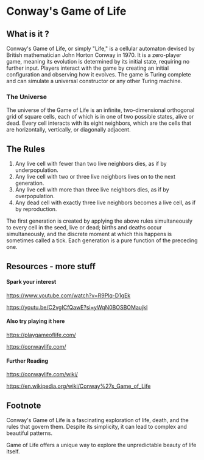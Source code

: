 # Conway's Game of Life
## What is it ?

Conway's Game of Life, or simply "Life," is a cellular automaton devised by British mathematician John Horton Conway in 1970. It is a zero-player game, meaning its evolution is determined by its initial state, requiring no further input. Players interact with the game by creating an initial configuration and observing how it evolves. The game is Turing complete and can simulate a universal constructor or any other Turing machine.

### The Universe

The universe of the Game of Life is an infinite, two-dimensional orthogonal grid of square cells, each of which is in one of two possible states, alive or dead. Every cell interacts with its eight neighbors, which are the cells that are horizontally, vertically, or diagonally adjacent.

## The Rules

1. Any live cell with fewer than two live neighbors dies, as if by underpopulation.
2. Any live cell with two or three live neighbors lives on to the next generation.
3. Any live cell with more than three live neighbors dies, as if by overpopulation.
4. Any dead cell with exactly three live neighbors becomes a live cell, as if by reproduction.

The first generation is created by applying the above rules simultaneously to every cell in the seed, live or dead; 
births and deaths occur simultaneously, and the discrete moment at which this happens is sometimes called a tick. Each generation is a pure function of the preceding one.

## Resources - more stuff

#### Spark your interest

https://www.youtube.com/watch?v=R9Plq-D1gEk

https://youtu.be/C2vgICfQawE?si=yWqN0BOSBOMaujkI

#### Also try playing it here

https://playgameoflife.com/

https://conwaylife.com/

#### Further Reading

https://conwaylife.com/wiki/

https://en.wikipedia.org/wiki/Conway%27s_Game_of_Life

## Footnote
Conway's Game of Life is a fascinating exploration of life, death, and the rules that govern them. Despite its simplicity, it can lead to complex and beautiful patterns.

Game of Life offers a unique way to explore the unpredictable beauty of life itself.
